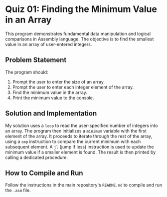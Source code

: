 # Quiz 01: Finding the Minimum Value in an Array

This program demonstrates fundamental data manipulation and logical comparisons in Assembly language. The objective is to find the smallest value in an array of user-entered integers.

## Problem Statement
The program should:
1. Prompt the user to enter the size of an array.
2. Prompt the user to enter each integer element of the array.
3. Find the minimum value in the array.
4. Print the minimum value to the console.

## Solution and Implementation
My solution uses a `loop` to read the user-specified number of integers into an array. The program then initializes a `minimum` variable with the first element of the array. It proceeds to iterate through the rest of the array, using a `cmp` instruction to compare the current minimum with each subsequent element. A `jl` (jump if less) instruction is used to update the minimum value if a smaller element is found. The result is then printed by calling a dedicated procedure.

## How to Compile and Run
Follow the instructions in the main repository's `README.md` to compile and run the `.asm` file.